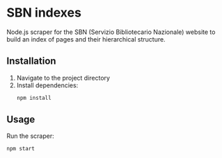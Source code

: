 # SBN indexes

Node.js scraper for the SBN (Servizio Bibliotecario Nazionale) website to build an index of pages and their hierarchical structure.

## Installation

1. Navigate to the project directory
2. Install dependencies:
   ```bash
   npm install
   ```

## Usage

Run the scraper:

```bash
npm start
```
